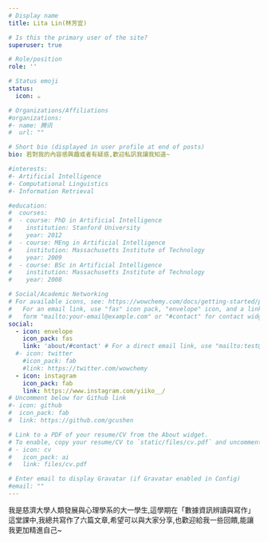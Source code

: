 ```yaml
---
# Display name
title: Lita Lin(林芳宜)

# Is this the primary user of the site?
superuser: true

# Role/position
role: ''

# Status emoji
status:
  icon: ☕️

# Organizations/Affiliations
#organizations:
#- name: 腾讯
#  url: ""

# Short bio (displayed in user profile at end of posts)
bio: 若對我的內容感興趣或者有疑惑,歡迎私訊我讓我知道~

#interests:
#- Artificial Intelligence
#- Computational Linguistics
#- Information Retrieval

#education:
#  courses:
#  - course: PhD in Artificial Intelligence
#    institution: Stanford University
#    year: 2012
#  - course: MEng in Artificial Intelligence
#    institution: Massachusetts Institute of Technology
#    year: 2009
#  - course: BSc in Artificial Intelligence
#    institution: Massachusetts Institute of Technology
#    year: 2008

# Social/Academic Networking
# For available icons, see: https://wowchemy.com/docs/getting-started/page-builder/#icons
#   For an email link, use "fas" icon pack, "envelope" icon, and a link in the
#   form "mailto:your-email@example.com" or "#contact" for contact widget.
social:
  - icon: envelope
    icon_pack: fas
    link: 'about/#contact' # For a direct email link, use "mailto:test@example.org".
  #- icon: twitter
    #icon_pack: fab
    #link: https://twitter.com/wowchemy
  - icon: instagram
    icon_pack: fab
    link: https://www.instagram.com/yiiko__/
# Uncomment below for Github link
#- icon: github
#  icon_pack: fab
#  link: https://github.com/gcushen

# Link to a PDF of your resume/CV from the About widget.
# To enable, copy your resume/CV to `static/files/cv.pdf` and uncomment the lines below.
# - icon: cv
#   icon_pack: ai
#   link: files/cv.pdf

# Enter email to display Gravatar (if Gravatar enabled in Config)
#email: ""
---
```


<!--- 自我介紹 --->

我是慈濟大學人類發展與心理學系的大一學生,這學期在「數據資訊辨讀與寫作」這堂課中,我總共寫作了六篇文章,希望可以與大家分享,也歡迎給我一些回饋,能讓我更加精進自己~



<!---{{< icon name="download" pack="fas" >}} {{< staticref "uploads/resume.pdf" "newtab" >}}Download{{< /staticref >}} my introduction as a PDF.--->
